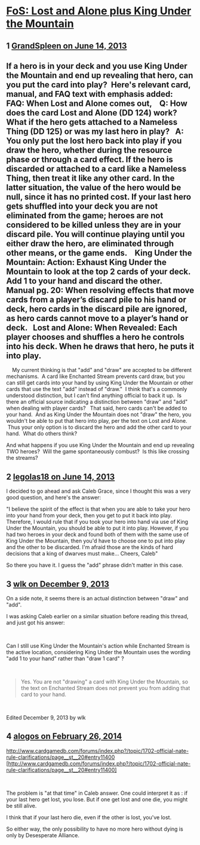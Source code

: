 # [FoS: Lost and Alone plus King Under the Mountain](https://community.fantasyflightgames.com/topic/85092-fos-lost-and-alone-plus-king-under-the-mountain/)

## 1 [GrandSpleen on June 14, 2013](https://community.fantasyflightgames.com/topic/85092-fos-lost-and-alone-plus-king-under-the-mountain/?do=findComment&comment=803560)

If a hero is in your deck and you use King Under the Mountain and end up revealing that hero, can you put the card into play?  Here's relevant card, manual, and FAQ text with emphasis added:
 
FAQ:
When Lost and Alone comes out, 
 
Q: How does the card Lost and Alone (DD 124) work? What if the hero gets attached to a Nameless Thing (DD 125) or was my last hero in play?
 
A: You only put the lost hero back into play if you draw the hero, whether during the resource phase or through a card effect. If the hero is discarded or attached to a card like a Nameless Thing, then treat it like any other card. In the latter situation, the value of the hero would be null, since it has no printed cost. If your last hero gets shuffled into your deck you are not eliminated from the game; heroes are not considered to be killed unless they are in your discard pile. You will continue playing until you either draw the hero, are eliminated through other means, or the game ends. 
 
King Under the Mountain:
Action: Exhaust King Under the Mountain to look at the top 2 cards of your deck. Add 1 to your hand and discard the other.
 
Manual pg. 20:
When resolving effects that move cards from a player’s discard pile to his hand or deck, hero cards in the discard pile are ignored, as hero cards cannot move to a player’s hand or deck.
 
Lost and Alone:
When Revealed: Each player chooses and shuffles a hero he controls into his deck. When he draws that hero, he puts it into play.
----------------------
 
 
My current thinking is that "add" and "draw" are accepted to be different mechanisms.  A card like Enchanted Stream prevents card draw, but you can still get cards into your hand by using King Under the Mountain or other cards that use the text "add" instead of "draw."  I think that's a commonly understood distinction, but I can't find anything official to back it up.  Is there an official source indicating a distinction between "draw" and "add" when dealing with player cards?
 
That said, hero cards can't be added to your hand.  And as King Under the Mountain does not "draw" the hero, you wouldn't be able to put that hero into play, per the text on Lost and Alone.  Thus your only option is to discard the hero and add the other card to your hand.  What do others think?

And what happens if you use King Under the Mountain and end up revealing TWO heroes?  Will the game spontaneously combust?  Is this like crossing the streams?

## 2 [legolas18 on June 14, 2013](https://community.fantasyflightgames.com/topic/85092-fos-lost-and-alone-plus-king-under-the-mountain/?do=findComment&comment=803752)

I decided to go ahead and ask Caleb Grace, since I thought this was a very good question, and here's the answer:

"I believe the spirit of the effect is that when you are able to take your hero into your hand from your deck, then you get to put it back into play. Therefore, I would rule that if you took your hero into hand via use of King Under the Mountain, you should be able to put it into play.
However, if you had two heroes in your deck and found both of them with the same use of King Under the Mountain, then you'd have to choose one to put into play and the other to be discarded.
I'm afraid those are the kinds of hard decisions that a king of dwarves must make…
Cheers,
Caleb"

So there you have it. I guess the "add" phrase didn't matter in this case.

## 3 [wlk on December 9, 2013](https://community.fantasyflightgames.com/topic/85092-fos-lost-and-alone-plus-king-under-the-mountain/?do=findComment&comment=926708)

On a side note, it seems there is an actual distinction between "draw" and "add".

I was asking Caleb earlier on a similar situation before reading this thread, and just got his answer:

 

Can I still use King Under the Mountain's action while Enchanted Stream is the active location, considering King Under the Mountain uses the wording "add 1 to your hand" rather than "draw 1 card" ?

 

> Yes. You are not "drawing" a card with King Under the Mountain, so the text on Enchanted Stream does not prevent you from adding that card to your hand.

 

Edited December 9, 2013 by wlk

## 4 [alogos on February 26, 2014](https://community.fantasyflightgames.com/topic/85092-fos-lost-and-alone-plus-king-under-the-mountain/?do=findComment&comment=996498)

http://www.cardgamedb.com/forums/index.php?/topic/1702-official-nate-rule-clarifications/page__st__20#entry11400 [http://www.cardgamedb.com/forums/index.php?/topic/1702-official-nate-rule-clarifications/page__st__20#entry11400]

 

The problem is "at that time" in Caleb answer. One could interpret it as : if your last hero get lost, you lose. But if one get lost and one die, you might be still alive.

I think that if your last hero die, even if the other is lost, you've lost.

So either way, the only possibility to have no more hero without dying is only by Desesperate Alliance.

